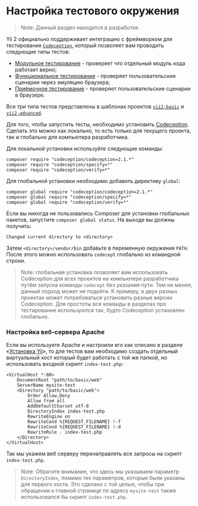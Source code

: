 Настройка тестового окружения
=============================

> Note: Данный раздел находится в разработке.

Yii 2 официально поддерживает интеграцию с фреймворком для тестирования [`Codeception`](https://github.com/Codeception/Codeception),
который позволяет вам проводить следующие типы тестов:

- [Модульное тестирование](test-unit.md) - проверяет что отдельный модуль кода работает верно;
- [Функциональное тестирование](test-functional.md) - проверяет пользовательские сценарии через эмуляцию браузера;
- [Приёмочное тестирование](test-acceptance.md) - проверяет пользовательские сценарии в браузере.

Все три типа тестов представлены в шаблонах проектов
[`yii2-basic`](https://github.com/yiisoft/yii2-app-basic) и
[`yii2-advanced`](https://github.com/yiisoft/yii2-app-advanced).

Для того, чтобы запустить тесты, необходимо установить [Codeception](https://github.com/Codeception/Codeception).
Сделать это можно как локально, то есть только для текущего проекта, так и глобально для компьютера разработчика.

Для локальной установки используйте следующие команды:

```
composer require "codeception/codeception=2.1.*"
composer require "codeception/specify=*"
composer require "codeception/verify=*"
```

Для глобальной установки необходимо добавить директиву `global`:

```
composer global require "codeception/codeception=2.1.*"
composer global require "codeception/specify=*"
composer global require "codeception/verify=*"
```

Если вы никогда не пользовались Composer для установки глобальных пакетов, запустите `composer global status`.
На выходе вы должны получить:

```
Changed current directory to <directory>
```

Затем `<directory>/vendor/bin` добавьте в переменную окружения `PATH`. После этого можно использовать `codecept` глобально
из командной строки.

> Note: глобальная установка позволяет вам использовать Codeception для всех проектов на компьютере разработчика
  путём запуска команды `codecept` без указания пути. Тем не менее, данный подход может не подойти. К примеру, в двух 
  разных проектах может потребоваться установить разные версии Codeception. Для простоты все команды в разделах про
  тестирование используются так, будто Codeception установлен глобально.
  
### Настройка веб-сервера Apache

Если вы используете Apache и настроили его как описано в разделе «[Установка Yii](start-installation.md)», то для тестов вам необходимо создать отдельный виртуальный хост который будет работать с той же папкой, но использовать входной скрипт `index-test.php`:

```
<VirtualHost *:80>
    DocumentRoot "path/to/basic/web"
    ServerName mysite-test
    <Directory "path/to/basic/web">
        Order Allow,Deny
        Allow from all
        AddDefaultCharset utf-8
        DirectoryIndex index-test.php
        RewriteEngine on
        RewriteCond %{REQUEST_FILENAME} !-f
        RewriteCond %{REQUEST_FILENAME} !-d
        RewriteRule . index-test.php
    </Directory>
</VirtualHost>
```

Так мы укажем веб серверу перенаправлять все запросы на скрипт `index-test.php`.

> Note: Обратите внимание, что здесь мы указываем параметр `DirectoryIndex`, помимо тех параметров, которые были указаны для первого хоста. Это сделано с той целью, чтобы при обращении к главной странице по адресу `mysite-test` также использовался бы скрипт `index-test.php`.
